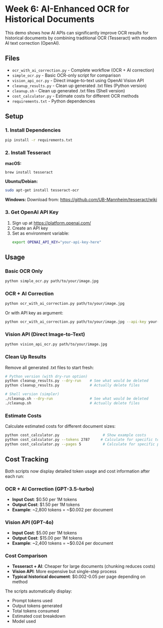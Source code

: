 # Week 6: AI-Enhanced OCR for Historical Documents

This demo shows how AI APIs can significantly improve OCR results for historical documents by combining traditional OCR (Tesseract) with modern AI text correction (OpenAI).

## Files

- `ocr_with_ai_correction.py` - Complete workflow (OCR + AI correction)
- `simple_ocr.py` - Basic OCR-only script for comparison
- `vision_api_ocr.py` - Direct image-to-text using OpenAI Vision API
- `cleanup_results.py` - Clean up generated .txt files (Python version)
- `cleanup.sh` - Clean up generated .txt files (Shell version)
- `cost_calculator.py` - Estimate costs for different OCR methods
- `requirements.txt` - Python dependencies

## Setup

### 1. Install Dependencies

```bash
pip install -r requirements.txt
```

### 2. Install Tesseract

**macOS:**
```bash
brew install tesseract
```

**Ubuntu/Debian:**
```bash
sudo apt-get install tesseract-ocr
```

**Windows:**
Download from: https://github.com/UB-Mannheim/tesseract/wiki

### 3. Get OpenAI API Key

1. Sign up at https://platform.openai.com/
2. Create an API key
3. Set as environment variable:
   ```bash
   export OPENAI_API_KEY="your-api-key-here"
   ```

## Usage

### Basic OCR Only

```bash
python simple_ocr.py path/to/your/image.jpg
```

### OCR + AI Correction

```bash
python ocr_with_ai_correction.py path/to/your/image.jpg
```

Or with API key as argument:
```bash
python ocr_with_ai_correction.py path/to/your/image.jpg --api-key your-api-key
```

### Vision API (Direct Image-to-Text)

```bash
python vision_api_ocr.py path/to/your/image.jpg
```

### Clean Up Results

Remove all generated .txt files to start fresh:

```bash
# Python version (with dry-run option)
python cleanup_results.py --dry-run    # See what would be deleted
python cleanup_results.py              # Actually delete files

# Shell version (simpler)
./cleanup.sh --dry-run                 # See what would be deleted  
./cleanup.sh                           # Actually delete files
```

### Estimate Costs

Calculate estimated costs for different document sizes:

```bash
python cost_calculator.py                    # Show example costs
python cost_calculator.py --tokens 2787     # Calculate for specific token count
python cost_calculator.py --pages 5          # Calculate for specific page count
```

## Cost Tracking

Both scripts now display detailed token usage and cost information after each run:

### OCR + AI Correction (GPT-3.5-turbo)
- **Input Cost**: $0.50 per 1M tokens
- **Output Cost**: $1.50 per 1M tokens
- **Example**: ~2,800 tokens = ~$0.002 per document

### Vision API (GPT-4o)
- **Input Cost**: $5.00 per 1M tokens  
- **Output Cost**: $15.00 per 1M tokens
- **Example**: ~2,400 tokens = ~$0.024 per document

### Cost Comparison
- **Tesseract + AI**: Cheaper for large documents (chunking reduces costs)
- **Vision API**: More expensive but single-step process
- **Typical historical document**: $0.002-0.05 per page depending on method

The scripts automatically display:
- Prompt tokens used
- Output tokens generated  
- Total tokens consumed
- Estimated cost breakdown
- Model used
